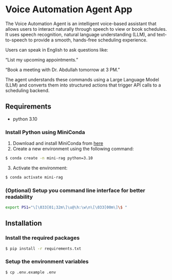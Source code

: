 # Voice Automation Agent App

The Voice Automation Agent is an intelligent voice-based assistant that allows users to interact naturally through speech to view or book schedules.
It uses speech recognition, natural language understanding (LLM), and text-to-speech to provide a smooth, hands-free scheduling experience.

Users can speak in English to ask questions like:

“List my upcoming appointments.”

“Book a meeting with Dr. Abdullah tomorrow at 3 PM.”

The agent understands these commands using a Large Language Model (LLM) and converts them into structured actions that trigger API calls to a scheduling backend.


## Requirements

- python 3.10 

### Install Python using MiniConda

1) Download and install MiniConda from [here](https://docs.anaconda.com/free/miniconda/#quick-command-line-install)
2) Create a new environment using the following command:
```bash
$ conda create -n mini-rag python=3.10
```
3) Activate the environment:
```bash
$ conda activate mini-rag
```

### (Optional) Setup you command line interface for better readability

```bash
export PS1="\[\033[01;32m\]\u@\h:\w\n\[\033[00m\]\$ "
```


## Installation

### Install the required packages

```bash
$ pip install -r requirements.txt
```

### Setup the environment variables

```bash
$ cp .env.example .env
```

